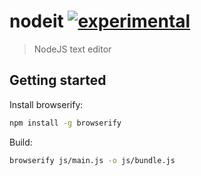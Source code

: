 # nodeit [![experimental](http://hughsk.github.io/stability-badges/dist/experimental.svg)](http://github.com/hughsk/stability-badges)

> NodeJS text editor

## Getting started

Install browserify:

```sh
npm install -g browserify
```

Build:

```sh
browserify js/main.js -o js/bundle.js
```
